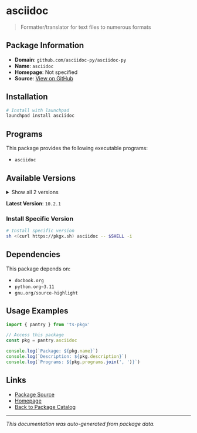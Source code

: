 # asciidoc

> Formatter/translator for text files to numerous formats

## Package Information

- **Domain**: `github.com/asciidoc-py/asciidoc-py`
- **Name**: `asciidoc`
- **Homepage**: Not specified
- **Source**: [View on GitHub](https://github.com/pkgxdev/pantry/tree/main/projects/github.com/asciidoc-py/asciidoc-py/package.yml)

## Installation

```bash
# Install with launchpad
launchpad install asciidoc
```

## Programs

This package provides the following executable programs:

- `asciidoc`

## Available Versions

<details>
<summary>Show all 2 versions</summary>

- `10.2.1`, `10.2.0`

</details>

**Latest Version**: `10.2.1`

### Install Specific Version

```bash
# Install specific version
sh <(curl https://pkgx.sh) asciidoc -- $SHELL -i
```

## Dependencies

This package depends on:

- `docbook.org`
- `python.org~3.11`
- `gnu.org/source-highlight`

## Usage Examples

```typescript
import { pantry } from 'ts-pkgx'

// Access this package
const pkg = pantry.asciidoc

console.log(`Package: ${pkg.name}`)
console.log(`Description: ${pkg.description}`)
console.log(`Programs: ${pkg.programs.join(', ')}`)
```

## Links

- [Package Source](https://github.com/pkgxdev/pantry/tree/main/projects/github.com/asciidoc-py/asciidoc-py/package.yml)
- [Homepage](#)
- [Back to Package Catalog](../package-catalog.md)

---

*This documentation was auto-generated from package data.*
